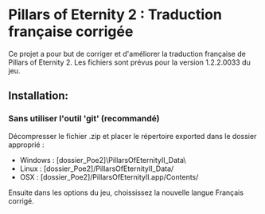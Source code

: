 # Pillars of Eternity 2 : Traduction française corrigée

Ce projet a pour but de corriger et d'améliorer la traduction française de Pillars of Eternity 2. Les fichiers sont prévus pour la version 1.2.2.0033 du jeu.

## Installation:

### Sans utiliser l'outil 'git' (recommandé)
Décompresser le fichier .zip et placer le répertoire exported dans le dossier approprié :

 * Windows : [dossier_Poe2]\PillarsOfEternityII_Data\
 * Linux : [dossier_Poe2]/PillarsOfEternityII_Data/
 * OSX : [dossier_Poe2]/PillarsOfEternityII.app/Contents/

Ensuite dans les options du jeu, choississez la nouvelle langue Français corrigé.
